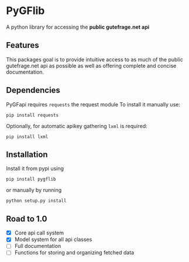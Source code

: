 PyGFlib
=======

A python library for accessing the **public gutefrage.net api**


Features
--------

This packages goal is to provide intuitive access to as much of the public gutefrage.net api as possible
as well as offering complete and concise documentation.


Dependencies
------------

PyGFapi requires `requests` the request module
To install it manually use:
    
    pip install requests

Optionally, for automatic apikey gathering `lxml` is required:

    pip install lxml


Installation
------------

Install it from pypi using

    pip install pygflib

or manually by running

    python setup.py install


Road to 1.0
-----------

- [x] Core api call system
- [x] Model system for all api classes
- [ ] Full documentation
- [ ] Functions for storing and organizing fetched data
